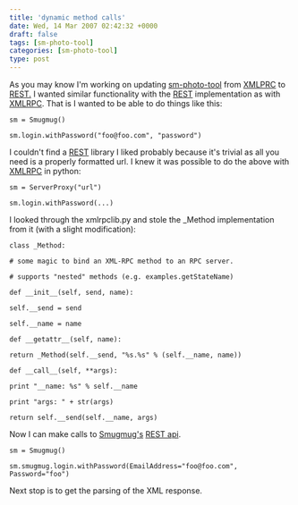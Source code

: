 ```yaml
---
title: 'dynamic method calls'
date: Wed, 14 Mar 2007 02:42:32 +0000
draft: false
tags: [sm-photo-tool]
categories: [sm-photo-tool]
type: post
---
```


As you may know I'm working on updating [sm-photo-tool](http://sm-photo-tool.sourceforge.net/) from [XMLPRC](http://en.wikipedia.org/wiki/XMLRPC) to [REST.](http://en.wikipedia.org/wiki/REST) I wanted similar functionality with the [REST](http://en.wikipedia.org/wiki/REST) implementation as with [XMLRPC](http://en.wikipedia.org/wiki/XMLRPC). That is I wanted to be able to do things like this:

`sm = Smugmug()`

`sm.login.withPassword("foo@foo.com", "password")`

I couldn't find a [REST](http://en.wikipedia.org/wiki/REST) library I liked probably because it's trivial as all you need is a properly formatted url. I knew it was possible to do the above with [XMLRPC](http://en.wikipedia.org/wiki/XMLRPC) in python:

`sm = ServerProxy("url")`

`sm.login.withPassword(...)`

I looked through the xmlrpclib.py and stole the \_Method implementation from it (with a slight modification):

`class _Method:`

`# some magic to bind an XML-RPC method to an RPC server.`

`# supports "nested" methods (e.g. examples.getStateName)`

`def __init__(self, send, name):`

`self.__send = send`

`self.__name = name`

`def __getattr__(self, name):`

`return _Method(self.__send, "%s.%s" % (self.__name, name))`

`def __call__(self, **args):`

`print "__name: %s" % self.__name`

`print "args: " + str(args)`

`return self.__send(self.__name, args)`

Now I can make calls to [Smugmug's](http://www.smugmug.com%3Cbr%3E%3C/a%3E) [REST api](http://smugmug.jot.com/WikiHome/REST).

`sm = Smugmug()`

`sm.smugmug.login.withPassword(EmailAddress="foo@foo.com", Password="foo")`

Next stop is to get the parsing of the XML response.